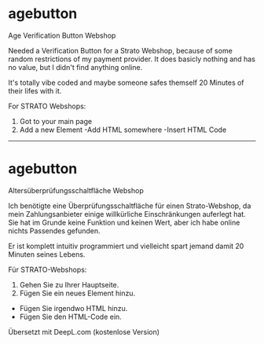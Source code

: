 # agebutton
Age Verification Button Webshop 


Needed a Verification Button for a Strato Webshop, because of some random restrictions of my payment provider. It does basicly nothing and has no value, but I didn't find anything online. 

It's totally vibe coded and maybe someone safes themself 20 Minutes of their lifes with it. 

For STRATO Webshops:

1. Got to your main page
2. Add a new Element
  -Add HTML somewhere
  -Insert HTML Code

*****************************

# agebutton
Altersüberprüfungsschaltfläche Webshop


Ich benötigte eine Überprüfungsschaltfläche für einen Strato-Webshop, da mein Zahlungsanbieter einige willkürliche Einschränkungen auferlegt hat. Sie hat im Grunde keine Funktion und keinen Wert, aber ich habe online nichts Passendes gefunden. 

Er ist komplett intuitiv programmiert und vielleicht spart jemand damit 20 Minuten seines Lebens.

Für STRATO-Webshops:

1. Gehen Sie zu Ihrer Hauptseite.
2. Fügen Sie ein neues Element hinzu.
  - Fügen Sie irgendwo HTML hinzu.
  - Fügen Sie den HTML-Code ein.

Übersetzt mit DeepL.com (kostenlose Version)
